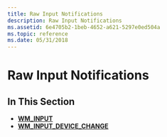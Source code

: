 ```yaml
---
title: Raw Input Notifications
description: Raw Input Notifications
ms.assetid: 6e4705b2-1beb-4652-a621-5297e0ed504a
ms.topic: reference
ms.date: 05/31/2018
---
```


# Raw Input Notifications

## In This Section

-   [**WM\_INPUT**](wm-input.md)
-   [**WM\_INPUT\_DEVICE\_CHANGE**](wm-input-device-change.md)

 

 




